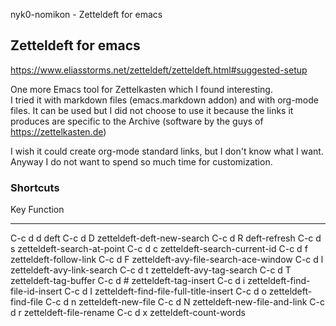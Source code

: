 nyk0-nomikon - Zetteldeft for emacs

## Zetteldeft for emacs

<https://www.eliasstorms.net/zetteldeft/zetteldeft.html#suggested-setup>

One more Emacs tool for Zettelkasten which I found interesting.\
I tried it with markdown files (emacs.markdown addon) and with org-mode files. It can be used but I did not choose to use it because the links it produces are specific to the Archive (software by the guys of <https://zettelkasten.de>)

I wish it could create org-mode standard links, but I don't know what I want. Anyway I do not want to spend so much time for customization.

### Shortcuts

  Key        Function
  ---------- ----------------------------------------
  C-c d d    deft
  C-c d D    zetteldeft-deft-new-search
  C-c d R    deft-refresh
  C-c d s    zetteldeft-search-at-point
  C-c d c    zetteldeft-search-current-id
  C-c d f    zetteldeft-follow-link
  C-c d F    zetteldeft-avy-file-search-ace-window
  C-c d l    zetteldeft-avy-link-search
  C-c d t    zetteldeft-avy-tag-search
  C-c d T    zetteldeft-tag-buffer
  C-c d \#   zetteldeft-tag-insert
  C-c d i    zetteldeft-find-file-id-insert
  C-c d I    zetteldeft-find-file-full-title-insert
  C-c d o    zetteldeft-find-file
  C-c d n    zetteldeft-new-file
  C-c d N    zetteldeft-new-file-and-link
  C-c d r    zetteldeft-file-rename
  C-c d x    zetteldeft-count-words

